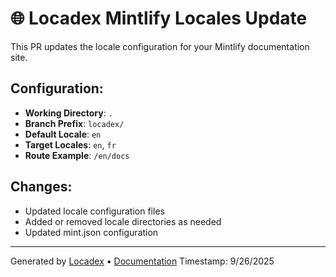 # 🌐 Locadex Mintlify Locales Update

This PR updates the locale configuration for your Mintlify documentation site.

## Configuration:

- **Working Directory**: `.`
- **Branch Prefix**: `locadex/`
- **Default Locale**: `en`
- **Target Locales**: `en`, `fr`
- **Route Example**: `/en/docs`

## Changes:

- Updated locale configuration files
- Added or removed locale directories as needed
- Updated mint.json configuration

---

Generated by [Locadex](https://generaltranslation.com) • [Documentation](https://generaltranslation.com/docs)
Timestamp: 9/26/2025
